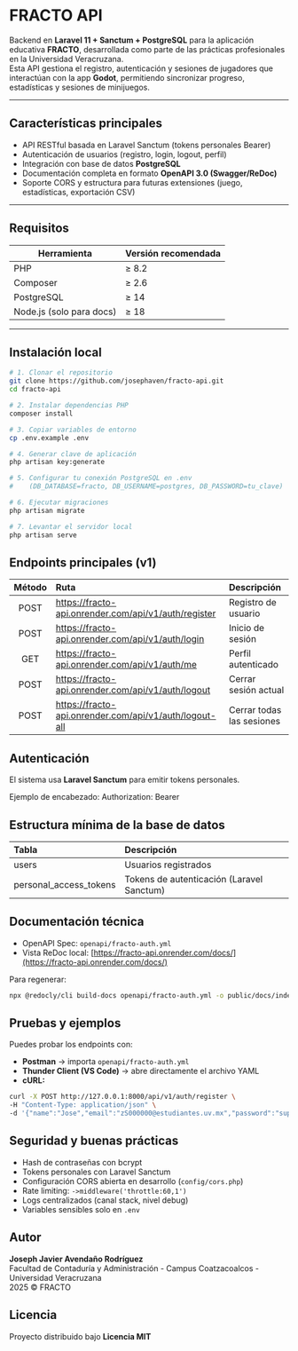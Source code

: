 # FRACTO API

Backend en **Laravel 11 + Sanctum + PostgreSQL** para la aplicación educativa **FRACTO**, desarrollada como parte de las prácticas profesionales en la Universidad Veracruzana.  
Esta API gestiona el registro, autenticación y sesiones de jugadores que interactúan con la app **Godot**, permitiendo sincronizar progreso, estadísticas y sesiones de minijuegos.

---

## Características principales

- API RESTful basada en Laravel Sanctum (tokens personales Bearer)
- Autenticación de usuarios (registro, login, logout, perfil)
- Integración con base de datos **PostgreSQL**
- Documentación completa en formato **OpenAPI 3.0 (Swagger/ReDoc)**
- Soporte CORS y estructura para futuras extensiones (juego, estadísticas, exportación CSV)

---

## Requisitos

| Herramienta | Versión recomendada |
|--------------|--------------------|
| PHP          | ≥ 8.2              |
| Composer     | ≥ 2.6              |
| PostgreSQL   | ≥ 14               |
| Node.js (solo para docs) | ≥ 18 |

---

## Instalación local

```bash
# 1. Clonar el repositorio
git clone https://github.com/josephaven/fracto-api.git
cd fracto-api

# 2. Instalar dependencias PHP
composer install

# 3. Copiar variables de entorno
cp .env.example .env

# 4. Generar clave de aplicación
php artisan key:generate

# 5. Configurar tu conexión PostgreSQL en .env
#    (DB_DATABASE=fracto, DB_USERNAME=postgres, DB_PASSWORD=tu_clave)

# 6. Ejecutar migraciones
php artisan migrate

# 7. Levantar el servidor local
php artisan serve

```

## Endpoints principales (v1)

| Método | Ruta | Descripción |
|:------:|:-----|:------------|
| POST | https://fracto-api.onrender.com/api/v1/auth/register | Registro de usuario |
| POST | https://fracto-api.onrender.com/api/v1/auth/login | Inicio de sesión |
| GET  | https://fracto-api.onrender.com/api/v1/auth/me | Perfil autenticado |
| POST | https://fracto-api.onrender.com/api/v1/auth/logout | Cerrar sesión actual |
| POST | https://fracto-api.onrender.com/api/v1/auth/logout-all | Cerrar todas las sesiones |


## Autenticación

El sistema usa **Laravel Sanctum** para emitir tokens personales.

Ejemplo de encabezado: Authorization: Bearer <token>


## Estructura mínima de la base de datos

| Tabla | Descripción |
|:------|:-------------|
| users | Usuarios registrados |
| personal_access_tokens | Tokens de autenticación (Laravel Sanctum) |


## Documentación técnica

- OpenAPI Spec: `openapi/fracto-auth.yml`
- Vista ReDoc local: [https://fracto-api.onrender.com/docs/](https://fracto-api.onrender.com/docs/)

Para regenerar:
```bash
npx @redocly/cli build-docs openapi/fracto-auth.yml -o public/docs/index.html
```

## Pruebas y ejemplos

Puedes probar los endpoints con:

- **Postman** → importa `openapi/fracto-auth.yml`
- **Thunder Client (VS Code)** → abre directamente el archivo YAML
- **cURL:**
```bash
curl -X POST http://127.0.0.1:8000/api/v1/auth/register \
-H "Content-Type: application/json" \
-d '{"name":"Jose","email":"zS000000@estudiantes.uv.mx","password":"supersegura123"}'
```

## Seguridad y buenas prácticas

- Hash de contraseñas con bcrypt
- Tokens personales con Laravel Sanctum
- Configuración CORS abierta en desarrollo (`config/cors.php`)
- Rate limiting: `->middleware('throttle:60,1')`
- Logs centralizados (canal stack, nivel debug)
- Variables sensibles solo en `.env`

## Autor

**Joseph Javier Avendaño Rodríguez**  
Facultad de Contaduría y Administración - Campus Coatzacoalcos - Universidad Veracruzana  
2025 © FRACTO

## Licencia
Proyecto distribuido bajo **Licencia MIT**


